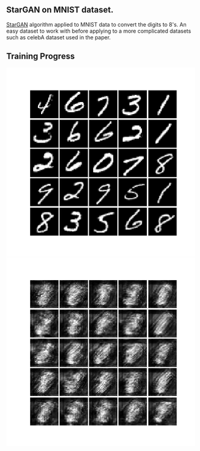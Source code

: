 
## StarGAN on MNIST dataset. 


[StarGAN](https://arxiv.org/pdf/1711.09020.pdf) algorithm applied to MNIST data to convert the digits to 8's. An easy dataset to work with before applying to a more complicated datasets such as celebA dataset used in the paper. 

## Training Progress

![gif](img/original.gif)![gif](img/recon.gif)

